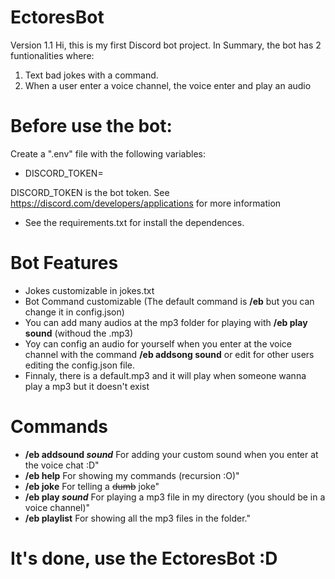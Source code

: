 # EctoresBot
Version 1.1
Hi, this is my first Discord bot project. In Summary, the bot has 2 funtionalities where: 

1. Text bad jokes with a command.
2. When a user enter a voice channel, the voice enter and play an audio

# Before use the bot:

Create a ".env" file with the following variables:

+ DISCORD_TOKEN=

DISCORD_TOKEN is the bot token. See https://discord.com/developers/applications for more information

+ See the requirements.txt for install the dependences.

# Bot Features

- Jokes customizable in jokes.txt
- Bot Command customizable (The default command is **/eb** but you can change it in config.json)
- You can add many audios at the mp3 folder for playing with **/eb play sound** (withoud the .mp3)
- Yoy can config an audio for yourself when you enter at the voice channel with the command **/eb addsong sound** or edit for other users editing the config.json file.
- Finnaly, there is a default.mp3 and it will play when someone wanna play a mp3 but it doesn't exist

# Commands

- **/eb addsound *sound***   For adding your custom sound when you enter at the voice chat :D"
- **/eb help**   For showing my commands (recursion :O)"
- **/eb joke**   For telling a ~~dumb~~ joke"
- **/eb play *sound***   For playing a mp3 file in my directory (you should be in a voice channel)"
- **/eb playlist**   For showing all the mp3 files in the folder."

# It's done, use the EctoresBot :D
